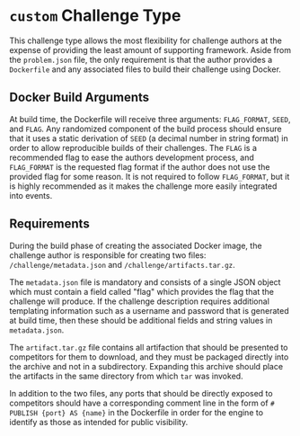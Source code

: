 # `custom` Challenge Type

This challenge type allows the most flexibility for challenge authors at the
expense of providing the least amount of supporting framework.  Aside from the
`problem.json` file, the only requirement is that the author provides a
`Dockerfile` and any associated files to build their challenge using Docker.

## Docker Build Arguments

At build time, the Dockerfile will receive three arguments: `FLAG_FORMAT`,
`SEED`, and `FLAG`.  Any randomized component of the build process should
ensure that it uses a static derivation of `SEED` (a decimal number in string
format) in order to allow reproducible builds of their challenges.  The `FLAG`
is a recommended flag to ease the authors development process, and
`FLAG_FORMAT` is the requested flag format if the author does not use the
provided flag for some reason.  It is not required to follow `FLAG_FORMAT`,
but it is highly recommended as it makes the challenge more easily integrated
into events.

## Requirements

During the build phase of creating the associated Docker image, the challenge
author is responsible for creating two files:  `/challenge/metadata.json` and
`/challenge/artifacts.tar.gz`.

The `metadata.json` file is mandatory and consists of a single JSON object
which must contain a field called "flag" which provides the flag that the
challenge will produce.  If the challenge description requires additional
templating information such as a username and password that is generated at
build time, then these should be additional fields and string values in
`metadata.json`.

The `artifact.tar.gz` file contains all artifaction that should be presented
to competitors for them to download, and they must be packaged directly into
the archive and not in a subdirectory.  Expanding this archive should place
the artifacts in the same directory from which `tar` was invoked.

In addition to the two files, any ports that should be directly exposed to
competitors should have a corresponding comment line in the form of `# PUBLISH
{port} AS {name}` in the Dockerfile in order for the engine to identify as
those as intended for public visibility.
